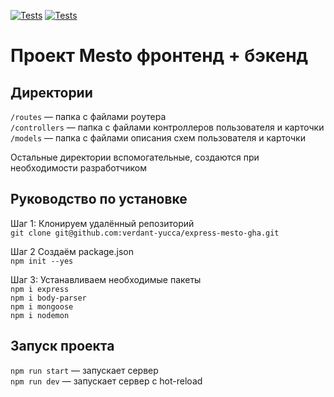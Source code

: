 [![Tests](https://github.com/verdant-yucca/express-mesto-gha/actions/workflows/tests-13-sprint.yml/badge.svg)](https://github.com/verdant-yucca/express-mesto-gha/actions/workflows/tests-13-sprint.yml) 
[![Tests](https://github.com/verdant-yucca/express-mesto-gha/actions/workflows/tests-14-sprint.yml/badge.svg)](https://github.com/verdant-yucca/express-mesto-gha/actions/workflows/tests-14-sprint.yml)
# Проект Mesto фронтенд + бэкенд

## Директории

`/routes` — папка с файлами роутера  
`/controllers` — папка с файлами контроллеров пользователя и карточки   
`/models` — папка с файлами описания схем пользователя и карточки  
  
Остальные директории вспомогательные, создаются при необходимости разработчиком

## Руководство по установке
Шаг 1: Клонируем удалённый репозиторий  
`git clone git@github.com:verdant-yucca/express-mesto-gha.git`

Шаг 2 Создаём package.json  
`npm init --yes`

Шаг 3: Устанавливаем необходимые пакеты  
`npm i express`  
`npm i body-parser`  
`npm i mongoose`  
`npm i nodemon`

## Запуск проекта

`npm run start` — запускает сервер   
`npm run dev` — запускает сервер с hot-reload
